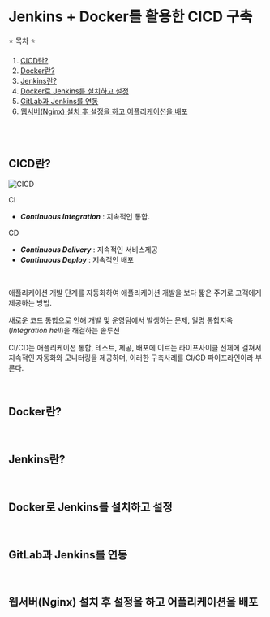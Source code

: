 # Jenkins + Docker를 활용한 CICD 구축

⭐ 목차 ⭐
1. [CICD란?](#cicd란)
2. [Docker란?](#docker란)
3. [Jenkins란?](#jenkins란)
4. [Docker로 Jenkins를 설치하고 설정](#docker로-jenkins를-설치하고-설정)
5. [GitLab과 Jenkins를 연동](#gitlab과-jenkins를-연동)
6. [웹서버(Nginx) 설치 후 설정을 하고 어플리케이션을 배포](#웹서버nginx-설치-후-설정을-하고-어플리케이션을-배포)

<br/><br/>

## CICD란?
![CICD](https://user-images.githubusercontent.com/45352173/152572489-36576f96-8ef6-420c-ae2b-3412fccf8c45.png)

CI
- ***Continuous Integration*** : 지속적인 통합.

CD
- ***Continuous Delivery*** : 지속적인 서비스제공
- ***Continuous Deploy*** : 지속적인 배포

<br/>

애플리케이션 개발 단계를 자동화하여 애플리케이션 개발을 보다 짧은 주기로 고객에게 제공하는 방법.

새로운 코드 통합으로 인해 개발 및 운영팀에서 발생하는 문제, 일명 통합지옥(*Integration hell*)을 해결하는 솔루션

CI/CD는 애플리케이션 통합, 테스트, 제공, 배포에 이르는 라이프사이클 전체에 걸쳐서 지속적인 자동화와 모니터링을 제공하며, 이러한 구축사례를 CI/CD 파이프라인이라 부른다.

<br/>

## Docker란?

<br/>

## Jenkins란?

<br/>

## Docker로 Jenkins를 설치하고 설정

<br/>

## GitLab과 Jenkins를 연동

<br/>

## 웹서버(Nginx) 설치 후 설정을 하고 어플리케이션을 배포

<br/>
